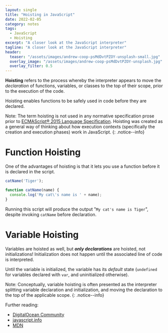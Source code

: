 ```yaml
---
layout: single
title: "Hoisting in JavaScript"
date: 2022-02-05
category: notes
tags:
  - JavaScript
  - Hoisting
excerpt: "A closer look at the JavaScript interpreter"
tagline: "A closer look at the JavaScript interpreter"
header:
  teaser: "/assets/images/andrew-coop-psMdDvtPZOY-unsplash-small.jpg"
  overlay_image: "/assets/images/andrew-coop-psMdDvtPZOY-unsplash.jpg"
  overlay_filter: 0.5
---
```


**Hoisting** refers to the process whereby the interpreter appears to move the _declaration_ of functions, variables, or classes to the top of their scope, prior to the execution of the code.

Hoisting enables functions to be safely used in code before they are declared.

Note: The term hoisting is not used in any normative specification prose prior to
[ECMAScript® 2015 Language Specification](https://www.ecma-international.org/ecma-262/6.0/index.html).
Hoisting was created as a general way of thinking about how execution contexts (specifically the creation and execution phases) work in JavaScript.
{: .notice--info}

# Function Hoisting

One of the advantages of hoisting is that it lets you use a function before it is declared in the script.

```javascript
catName('Tiger');

function catName(name) {
  console.log('My cat\'s name is ' + name);
}
```

Running this script will produce the output "`My cat's name is Tiger`", despite invoking `catName` before declaration.

# Variable Hoisting

Variables are hoisted as well, but ***only declarations*** are hoisted, not initializations! Initialization does not happen until the associated line of code is interpreted.

Until the variable is initialized, the variable has its _default_ state (`undefined` for variables declared with `var`, and uninitialized otherwise).

Note: Conceptually, variable hoisting is often presented as the interpreter splitting variable declaration and initialization, and moving the declaration to the top of the applicable scope.
{: .notice--info}

Further reading:
 - [DigitalOcean Community](https://www.digitalocean.com/community/tutorials/understanding-hoisting-in-javascript)
 - [javascript.info](https://javascript.info/var#var-has-no-block-scope)
 - [MDN](https://developer.mozilla.org/en-US/docs/Glossary/Hoisting)

